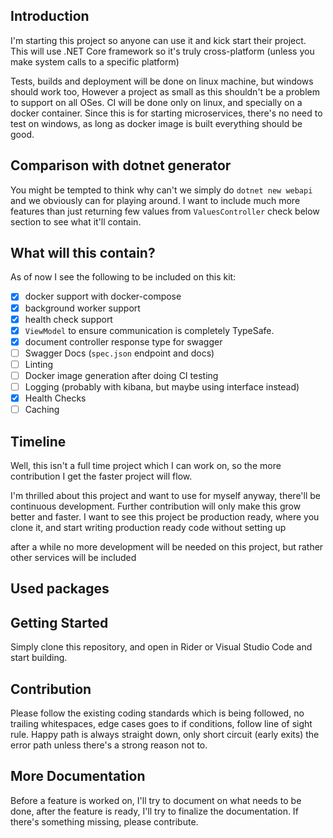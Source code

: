 ## Introduction
I'm starting this project so anyone can use it and kick start their project.
This will use .NET Core framework so it's truly cross-platform
(unless you make system calls to a specific platform)

Tests, builds and deployment will be done on linux machine, but windows should work too,
However a project as small as this shouldn't be a problem to support on all OSes.
CI will be done only on linux, and specially on a docker container. Since this is for starting microservices,
there's no need to test on windows, as long as docker image is built everything should be good.

## Comparison with dotnet generator
You might be tempted to think why can't we simply do `dotnet new webapi` and we obviously can for playing around.
I want to include much more features than just returning few values from `ValuesController` check below section to see what it'll contain.

## What will this contain?
As of now I see the following to be included on this kit:
- [x] docker support with docker-compose
- [x] background worker support
- [x] health check support
- [x] `ViewModel` to ensure communication is completely TypeSafe.
- [x] document controller response type for swagger
- [ ] Swagger Docs (`spec.json` endpoint and docs)
- [ ] Linting
- [ ] Docker image generation after doing CI testing
- [ ] Logging (probably with kibana, but maybe using interface instead)
- [x] Health Checks
- [ ] Caching

## Timeline
Well, this isn't a full time project which I can work on, so the more contribution I get the faster project will flow.

I'm thrilled about this project and want to use for myself anyway, there'll be continuous development.
Further contribution will only make this grow better and faster.
I want to see this project be production ready, where you clone it,
and start writing production ready code without setting up

after a while no more development will be needed on this project, but rather other services will be included

## Used packages

## Getting Started
Simply clone this repository, and open in Rider or Visual Studio Code and start building.

## Contribution
Please follow the existing coding standards which is being followed, no trailing whitespaces, edge cases goes to if conditions,
follow line of sight rule. Happy path is always straight down, only short circuit (early exits) the error path unless there's a strong reason not to.

## More Documentation
Before a feature is worked on, I'll try to document on what needs to be done, after the feature is ready,
I'll try to finalize the documentation. If there's something missing, please contribute.
